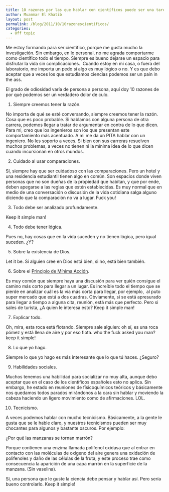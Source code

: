 ```yaml
---
title: 10 razones por las que hablar con científicos puede ser una tarea no fácil
author: Muammar El Khatib
layout: post
permalink: /blog/2011/10/10razonescientificos/
categories:
  - Off topic
---
```

Me estoy formando para ser científico, porque me gusta mucho la investigación. Sin embargo, en lo personal, no me agrada comportarme como científico todo el tiempo. Siempre es bueno dejarse un espacio para disfrutar la vida sin complicaciones.  Cuando estoy en mi casa, o fuera del laboratorio, me importa un pedo si algo es muy lógico o no. Y es que debo aceptar que a veces los que estudiamos ciencias podemos ser un pain in the ass.

El grado de odiosidad varía de persona a persona, aquí doy 10 razones de por qué podemos ser un verdadero dolor de culo.

1. Siempre creemos tener la razón.

No importa de qué se esté conversando, siempre creemos tener la razón. Cosa que es poco probable. Si hablamos con alguna persona de otra carrera, podemos llegar a tratar de argumentar en contra de lo que dicen. Para mi, creo que los ingenieros son los que presentan este comportamiento más acentuado. A mi me da un PITA hablar con un ingeniero. No les soporto a veces. Si bien con sus carreras resuelven muchos problemas, a veces no tienen ni la mínima idea de lo que dicen cuando incursionan en otros mundos.

2. Cuidado al usar comparaciones.

Sí, siempre hay que ser cuidadoso con las comparaciones. Pero un hotel y una residencia estudiantil tienen algo en común. Son espacios donde viven personas que no son dueñas de la propiedad que habitan, y que por ende, deben apegarse a las reglas que estén establecidas. Es muy normal que en medio de una conversación o discusión de la vida cotidiana salga alguno diciendo que la comparación no va a lugar. Fuck you!

3. Todo debe ser analizado profundamente.

Keep it simple man!

4. Todo debe tener lógica.

Pues no, hay cosas que en la vida suceden y no tienen lógica, pero igual suceden. ¿Y?

5. Sobre la existencia de Dios.

Let it be. Si alguien cree en Dios está bien, si no, está bien también.

6. Sobre el [Principio de Mínima Acción][1].

Es muy común que siempre haya una discusión para ver quién consigue el camino más corto para llegar a un lugar. Es increíble todo el tiempo que se pierde en analizar cuál es la vía más corta para llegar, por ejemplo,  al puto super mercado que está a dos cuadras. Obviamente, si se está apresurado para llegar a tiempo a alguna cita, reunión, está más que perfecto. Pero si sales de turista, ¿A quien le interesa esto? Keep it simple man!

7. Explicar todo.

Oh, mira, esta roca está flotando. Siempre sale alguien: oh sí, es una roca pómez y está llena de aire y por eso flota. who the fuck asked you man? keep it simple!

8. Lo que yo hago.

Siempre lo que yo hago es más interesante que lo que tú haces. ¿Seguro?

9. Habilidades sociales.

Muchos tenemos una habilidad para socializar no muy alta, aunque debo aceptar que en el caso de los científicos españoles esto no aplica. Sin embargo, he estado en reuniones de físicoquímicos teóricos y básicamente nos quedamos todos parados mirándonos a la cara sin hablar y moviendo la cabeza haciendo un ligero movimiento como de afirmaciones. LOL.

10. Tecnicismo.

A veces podemos hablar con mucho tecnicismo. Básicamente, a la gente le gusta que se le hable claro, y nuestros tecnicismos pueden ser muy chocantes para algunos y bastante oscuros. Por ejemplo:

¿Por qué las manzanas se tornan marrón?

Porque contienen una enzima llamada polifenol oxidasa que al entrar en contacto con las moléculas de oxígeno del aire genera una oxidación de polifenoles y daño de las células de la fruta, y este proceso trae como consecuencia la aparición de una capa marrón en la superficie de la manzana. (Sin vaselina).

Sí, una persona que le guste la ciencia debe pensar y hablar así. Pero sería bueno controlarlo. Keep it simple!

 [1]: http://es.wikipedia.org/wiki/Principio_de_m%C3%ADnima_acci%C3%B3n